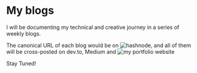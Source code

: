 # My blogs

I will be documenting my technical and creative journey in a series of weekly blogs. 

The canonical URL of each blog would be on ![hashnode](https://thesynthax.hashnode.dev), and all of them will be cross-posted on dev.to, Medium and ![my portfolio website](https://thesynthax.space)

Stay Tuned!
